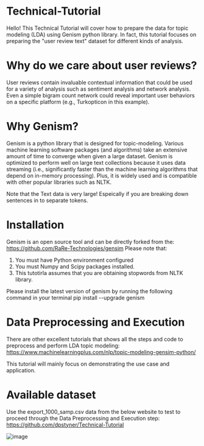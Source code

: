 # Technical-Tutorial
Hello! This Technical Tutorial will cover how to prepare the data for topic modeling (LDA) using Genism python library.
In fact, this tutorial focuses on preparing the "user review text" dataset for different kinds of analysis.

# Why do we care about user reviews?
User reviews contain invaluable contextual information that could be used for a variety of analysis such as sentiment analysis and network analysis. 
Even a simple bigram count network could reveal important user behaviors on a specific platform (e.g., Turkopticon in this example).

# Why Genism?
Genism is a python library that is designed for topic-modeling. 
Various machine learning software packages (and algorithms) take an extensive amount of time to converge when given a large dataset. Genism is optimized to perform well on large text collections because it uses data streaming (i.e., significantly faster than the machine learning algorithms that depend on in-memory processing).
Plus, it is widely used and is compatible with other popular libraries such as NLTK.

Note that the Text data is very large! Espeically if you are breaking down sentences in to separate tokens. 

# Installation
Genism is an open source tool and can be directly forked from the:
https://github.com/RaRe-Technologies/gensim
Please note that:
1) You must have Python environment configured
2) You must Numpy and Scipy packages installed.
3) This tutotirla assumes that you are obtaining stopwords from NLTK library. 

Please install the latest version of genism by running the following command in your terminal
pip install --upgrade genism


# Data Preprocessing and Execution 
There are other excellent tutorials that shows all the steps and code to preprocess and perform LDA topic modeling:
https://www.machinelearningplus.com/nlp/topic-modeling-gensim-python/

This tutorial will mainly focus on demonstrating the use case and application.

# Available dataset
Use the export_1000_samp.csv data from the below website to test to proceed through the Data Preprocessing and Execution step:
https://github.com/dpstyner/Technical-Tutorial


![image](https://user-images.githubusercontent.com/48960071/117061012-850afa00-acd6-11eb-8a7d-9f3409e030b7.png)

